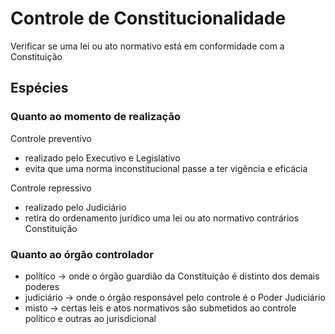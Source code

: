 # Controle de Constitucionalidade
Verificar se uma lei ou ato normativo está em conformidade com a Constituição

## Espécies

### Quanto ao momento de realização
Controle preventivo
- realizado pelo Executivo e Legislativo
- evita que uma norma inconstitucional passe a ter vigência e eficácia

Controle repressivo
- realizado pelo Judiciário
- retira do ordenamento jurídico uma lei ou ato normativo contrários Constituição

### Quanto ao órgão controlador
- político -> onde o órgão guardião da Constituição é distinto dos demais poderes
- judiciário -> onde o órgão responsável pelo controle é o Poder Judiciário
- misto -> certas leis e atos normativos são submetidos ao controle político e outras ao jurisdicional

